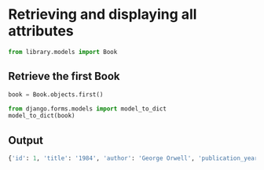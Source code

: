 # Retrieving and displaying all attributes

``` python
from library.models import Book
```

## Retrieve the first Book

```python
book = Book.objects.first()

from django.forms.models import model_to_dict
model_to_dict(book)
```

## Output

``` python
{'id': 1, 'title': '1984', 'author': 'George Orwell', 'publication_year': 1949}
```
